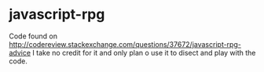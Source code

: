 javascript-rpg
==============

Code found on http://codereview.stackexchange.com/questions/37672/javascript-rpg-advice
I take no credit for it and only plan o use it to disect and play with the code.
